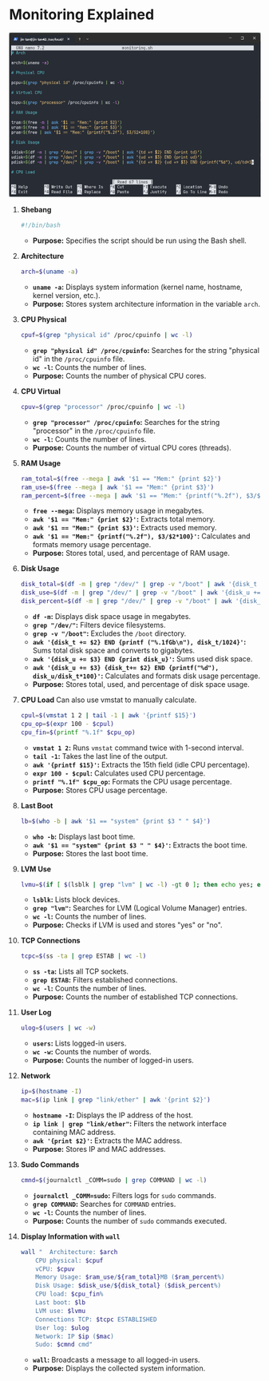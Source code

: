 # Monitoring Explained

![alt text](<Screenshot 2024-07-23 034438.png>)

1. **Shebang**
   ```bash
   #!/bin/bash
   ```
   - **Purpose:** Specifies the script should be run using the Bash shell.

2. **Architecture**
   ```bash
   arch=$(uname -a)
   ```
   - **`uname -a`:** Displays system information (kernel name, hostname, kernel version, etc.).
   - **Purpose:** Stores system architecture information in the variable `arch`.

3. **CPU Physical**
   ```bash
   cpuf=$(grep "physical id" /proc/cpuinfo | wc -l)
   ```
   - **`grep "physical id" /proc/cpuinfo`:** Searches for the string "physical id" in the `/proc/cpuinfo` file.
   - **`wc -l`:** Counts the number of lines.
   - **Purpose:** Counts the number of physical CPU cores.

4. **CPU Virtual**
   ```bash
   cpuv=$(grep "processor" /proc/cpuinfo | wc -l)
   ```
   - **`grep "processor" /proc/cpuinfo`:** Searches for the string "processor" in the `/proc/cpuinfo` file.
   - **`wc -l`:** Counts the number of lines.
   - **Purpose:** Counts the number of virtual CPU cores (threads).

5. **RAM Usage**
   ```bash
   ram_total=$(free --mega | awk '$1 == "Mem:" {print $2}')
   ram_use=$(free --mega | awk '$1 == "Mem:" {print $3}')
   ram_percent=$(free --mega | awk '$1 == "Mem:" {printf("%.2f"), $3/$2*100}')
   ```
   - **`free --mega`:** Displays memory usage in megabytes.
   - **`awk '$1 == "Mem:" {print $2}'`:** Extracts total memory.
   - **`awk '$1 == "Mem:" {print $3}'`:** Extracts used memory.
   - **`awk '$1 == "Mem:" {printf("%.2f"), $3/$2*100}'`:** Calculates and formats memory usage percentage.
   - **Purpose:** Stores total, used, and percentage of RAM usage.

6. **Disk Usage**
   ```bash
   disk_total=$(df -m | grep "/dev/" | grep -v "/boot" | awk '{disk_t += $2} END {printf ("%.1fGb\n"), disk_t/1024}')
   disk_use=$(df -m | grep "/dev/" | grep -v "/boot" | awk '{disk_u += $3} END {print disk_u}')
   disk_percent=$(df -m | grep "/dev/" | grep -v "/boot" | awk '{disk_u += $3} {disk_t+= $2} END {printf("%d"), disk_u/disk_t*100}')
   ```
   - **`df -m`:** Displays disk space usage in megabytes.
   - **`grep "/dev/"`:** Filters device filesystems.
   - **`grep -v "/boot"`:** Excludes the `/boot` directory.
   - **`awk '{disk_t += $2} END {printf ("%.1fGb\n"), disk_t/1024}'`:** Sums total disk space and converts to gigabytes.
   - **`awk '{disk_u += $3} END {print disk_u}'`:** Sums used disk space.
   - **`awk '{disk_u += $3} {disk_t+= $2} END {printf("%d"), disk_u/disk_t*100}'`:** Calculates and formats disk usage percentage.
   - **Purpose:** Stores total, used, and percentage of disk space usage.

7. **CPU Load**
   Can also use vmstat to manually calculate.
   ```bash
   cpul=$(vmstat 1 2 | tail -1 | awk '{printf $15}')
   cpu_op=$(expr 100 - $cpul)
   cpu_fin=$(printf "%.1f" $cpu_op)
   ```
   - **`vmstat 1 2`:** Runs `vmstat` command twice with 1-second interval.
   - **`tail -1`:** Takes the last line of the output.
   - **`awk '{printf $15}'`:** Extracts the 15th field (idle CPU percentage).
   - **`expr 100 - $cpul`:** Calculates used CPU percentage.
   - **`printf "%.1f" $cpu_op`:** Formats the CPU usage percentage.
   - **Purpose:** Stores CPU usage percentage.

8. **Last Boot**
   ```bash
   lb=$(who -b | awk '$1 == "system" {print $3 " " $4}')
   ```
   - **`who -b`:** Displays last boot time.
   - **`awk '$1 == "system" {print $3 " " $4}'`:** Extracts the boot time.
   - **Purpose:** Stores the last boot time.

9. **LVM Use**
   ```bash
   lvmu=$(if [ $(lsblk | grep "lvm" | wc -l) -gt 0 ]; then echo yes; else echo no; fi)
   ```
   - **`lsblk`:** Lists block devices.
   - **`grep "lvm"`:** Searches for LVM (Logical Volume Manager) entries.
   - **`wc -l`:** Counts the number of lines.
   - **Purpose:** Checks if LVM is used and stores "yes" or "no".

10. **TCP Connections**
    ```bash
    tcpc=$(ss -ta | grep ESTAB | wc -l)
    ```
    - **`ss -ta`:** Lists all TCP sockets.
    - **`grep ESTAB`:** Filters established connections.
    - **`wc -l`:** Counts the number of lines.
    - **Purpose:** Counts the number of established TCP connections.

11. **User Log**
    ```bash
    ulog=$(users | wc -w)
    ```
    - **`users`:** Lists logged-in users.
    - **`wc -w`:** Counts the number of words.
    - **Purpose:** Counts the number of logged-in users.

12. **Network**
    ```bash
    ip=$(hostname -I)
    mac=$(ip link | grep "link/ether" | awk '{print $2}')
    ```
    - **`hostname -I`:** Displays the IP address of the host.
    - **`ip link | grep "link/ether"`:** Filters the network interface containing MAC address.
    - **`awk '{print $2}'`:** Extracts the MAC address.
    - **Purpose:** Stores IP and MAC addresses.

13. **Sudo Commands**
    ```bash
    cmnd=$(journalctl _COMM=sudo | grep COMMAND | wc -l)
    ```
    - **`journalctl _COMM=sudo`:** Filters logs for `sudo` commands.
    - **`grep COMMAND`:** Searches for `COMMAND` entries.
    - **`wc -l`:** Counts the number of lines.
    - **Purpose:** Counts the number of `sudo` commands executed.

14. **Display Information with `wall`**
    ```bash
    wall "	Architecture: $arch
    	CPU physical: $cpuf
    	vCPU: $cpuv
    	Memory Usage: $ram_use/${ram_total}MB ($ram_percent%)
    	Disk Usage: $disk_use/${disk_total} ($disk_percent%)
    	CPU load: $cpu_fin%
    	Last boot: $lb
    	LVM use: $lvmu
    	Connections TCP: $tcpc ESTABLISHED
    	User log: $ulog
    	Network: IP $ip ($mac)
    	Sudo: $cmnd cmd"
    ```
    - **`wall`:** Broadcasts a message to all logged-in users.
    - **Purpose:** Displays the collected system information.
